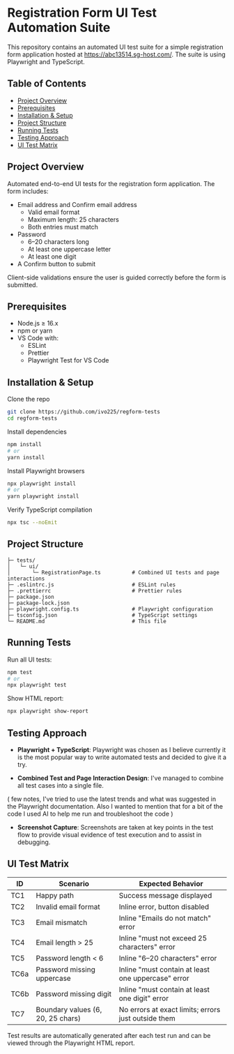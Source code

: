 # Registration Form UI Test Automation Suite

This repository contains an automated UI test suite for a simple registration form application hosted at https://abc13514.sg-host.com/. The suite is using Playwright and TypeScript.

## Table of Contents

- [Project Overview](#project-overview)
- [Prerequisites](#prerequisites)
- [Installation & Setup](#installation--setup)
- [Project Structure](#project-structure)
- [Running Tests](#running-tests)
- [Testing Approach](#testing-approach)
- [UI Test Matrix](#ui-test-matrix)

## Project Overview

Automated end-to-end UI tests for the registration form application. The form includes:

- Email address and Confirm email address
  - Valid email format
  - Maximum length: 25 characters
  - Both entries must match
- Password
  - 6–20 characters long
  - At least one uppercase letter
  - At least one digit
- A Confirm button to submit

Client-side validations ensure the user is guided correctly before the form is submitted.

## Prerequisites

- Node.js ≥ 16.x
- npm or yarn
- VS Code with:
  - ESLint
  - Prettier
  - Playwright Test for VS Code

## Installation & Setup

Clone the repo

```bash
git clone https://github.com/ivo225/regform-tests
cd regform-tests
```

Install dependencies

```bash
npm install
# or
yarn install
```

Install Playwright browsers

```bash
npx playwright install
# or
yarn playwright install
```

Verify TypeScript compilation

```bash
npx tsc --noEmit
```

## Project Structure

```
├─ tests/
│   └─ ui/
│       └─ RegistrationPage.ts          # Combined UI tests and page interactions
├─ .eslintrc.js                         # ESLint rules
├─ .prettierrc                          # Prettier rules
├─ package.json
├─ package-lock.json
├─ playwright.config.ts                 # Playwright configuration
├─ tsconfig.json                        # TypeScript settings
└─ README.md                            # This file
```

## Running Tests

Run all UI tests:

```bash
npm test
# or
npx playwright test
```

Show HTML report:

```bash
npx playwright show-report
```

## Testing Approach

- **Playwright + TypeScript**: Playwright was chosen as I believe currently it is the most popular way to write automated tests and decided to give it a try.

- **Combined Test and Page Interaction Design**: I've managed to combine all test cases into a single file.

( few notes, I've tried to  use the latest trends and what was suggested in the Playwright documentation. Also I wanted to mention that for a bit of the code I used AI to help me run and troubleshoot the code )

- **Screenshot Capture**: Screenshots are taken at key points in the test flow to provide visual evidence of test execution and to assist in debugging.

## UI Test Matrix

| ID   | Scenario                      | Expected Behavior                              |
|------|-------------------------------|------------------------------------------------|
| TC1  | Happy path                    | Success message displayed                      |
| TC2  | Invalid email format          | Inline error, button disabled                  |
| TC3  | Email mismatch                | Inline "Emails do not match" error             |
| TC4  | Email length > 25             | Inline "must not exceed 25 characters" error   |
| TC5  | Password length < 6           | Inline "6–20 characters" error                 |
| TC6a | Password missing uppercase    | Inline "must contain at least one uppercase" error |
| TC6b | Password missing digit        | Inline "must contain at least one digit" error |
| TC7  | Boundary values (6, 20, 25 chars) | No errors at exact limits; errors just outside them |

Test results are automatically generated after each test run and can be viewed through the Playwright HTML report.
